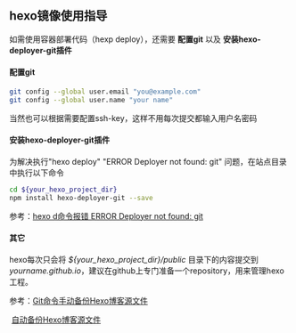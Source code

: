 ## hexo镜像使用指导

如需使用容器部署代码（hexp deploy），还需要 **配置git** 以及 **安装hexo-deployer-git插件**

#### 配置git

```bash
git config --global user.email "you@example.com"
git config --global user.name "your name"
```

当然也可以根据需要配置ssh-key，这样不用每次提交都输入用户名密码

#### 安装hexo-deployer-git插件

为解决执行"hexo deploy" "ERROR Deployer not found: git" 问题，在站点目录中执行以下命令

```bash
cd ${your_hexo_project_dir}
npm install hexo-deployer-git --save
```

参考：[hexo d命令报错 ERROR Deployer not found: git](https://blog.csdn.net/qq_21808961/article/details/84476504)

#### 其它

hexo每次只会将 *${your_hexo_project_dir}/public* 目录下的内容提交到 *yourname.github.io*，建议在github上专门准备一个repository，用来管理hexo工程。

参考：[Git命令手动备份Hexo博客源文件](https://blog.enjoytoshare.club/article/manual_backup_blog_source_files.html)

​           [自动备份Hexo博客源文件](https://blog.enjoytoshare.club/article/auto_backup_blog_source_files.html) 


